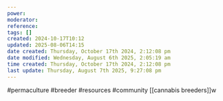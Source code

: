 ```yaml
---
power: 
moderator: 
reference: 
tags: []
created: 2024-10-17T10:12
updated: 2025-08-06T14:15
date created: Thursday, October 17th 2024, 2:12:08 pm
date modified: Wednesday, August 6th 2025, 2:05:19 am
time created: Thursday, October 17th 2024, 2:12:08 pm
last update: Thursday, August 7th 2025, 9:27:08 pm
---
```

#permaculture #breeder #resources #community
[[cannabis breeders]]w